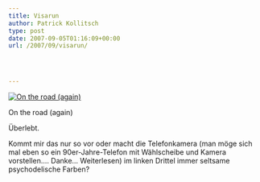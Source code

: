 ```yaml
---
title: Visarun
author: Patrick Kollitsch
type: post
date: 2007-09-05T01:16:09+00:00
url: /2007/09/visarun/




---
```

<div class="flickr">
  <a href="http://www.flickr.com/photos/schreibblogade/1327608288/" title="On the road (again)"><img src="//farm2.static.flickr.com/1009/1327608288_5f3d26bbce.jpg" alt="On the road (again)" /></a></p> 
  
  <p>
    On the road (again)
  </p>
</div>

&Uuml;berlebt. 

Kommt mir das nur so vor oder macht die Telefonkamera (man m&ouml;ge sich mal eben so ein 90er-Jahre-Telefon mit W&auml;hlscheibe und Kamera vorstellen.... Danke... Weiterlesen) im linken Drittel immer seltsame psychodelische Farben?
